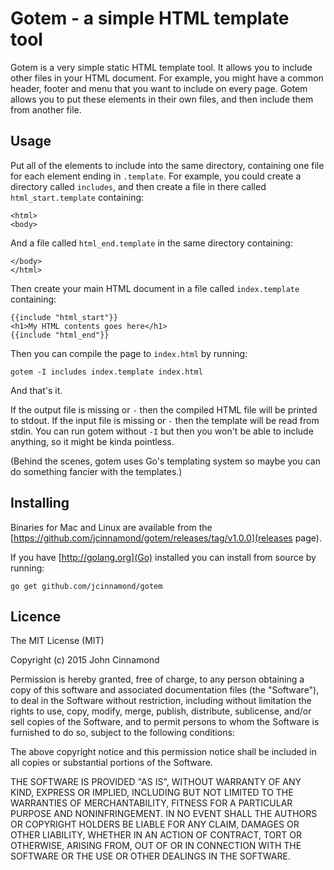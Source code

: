 # Gotem - a simple HTML template tool #

Gotem is a very simple static HTML template tool. It allows you to
include other files in your HTML document. For example, you might have
a common header, footer and menu that you want to include on every
page. Gotem allows you to put these elements in their own files, and
then include them from another file.

## Usage ##

Put all of the elements to include into the same directory, containing
one file for each element ending in `.template`. For example, you
could create a directory called `includes`, and then create a file in
there called `html_start.template` containing:

    <html>
    <body>

And a file called `html_end.template` in the same directory containing:

    </body>
    </html>

Then create your main HTML document in a file called `index.template`
containing:

    {{include "html_start"}}
    <h1>My HTML contents goes here</h1>
    {{include "html_end"}}

Then you can compile the page to `index.html` by running:

    gotem -I includes index.template index.html

And that's it.

If the output file is missing or `-` then the compiled HTML file will
be printed to stdout. If the input file is missing or `-` then the
template will be read from stdin. You can run gotem without `-I` but
then you won't be able to include anything, so it might be kinda
pointless.

(Behind the scenes, gotem uses Go's templating system so maybe you can
do something fancier with the templates.)

## Installing ##

Binaries for Mac and Linux are available from the
[https://github.com/jcinnamond/gotem/releases/tag/v1.0.0](releases
page).

If you have [http://golang.org](Go) installed you can install from
source by running:

    go get github.com/jcinnamond/gotem

## Licence ##

The MIT License (MIT)

Copyright (c) 2015 John Cinnamond

Permission is hereby granted, free of charge, to any person obtaining a copy
of this software and associated documentation files (the "Software"), to deal
in the Software without restriction, including without limitation the rights
to use, copy, modify, merge, publish, distribute, sublicense, and/or sell
copies of the Software, and to permit persons to whom the Software is
furnished to do so, subject to the following conditions:

The above copyright notice and this permission notice shall be included in all
copies or substantial portions of the Software.

THE SOFTWARE IS PROVIDED "AS IS", WITHOUT WARRANTY OF ANY KIND, EXPRESS OR
IMPLIED, INCLUDING BUT NOT LIMITED TO THE WARRANTIES OF MERCHANTABILITY,
FITNESS FOR A PARTICULAR PURPOSE AND NONINFRINGEMENT. IN NO EVENT SHALL THE
AUTHORS OR COPYRIGHT HOLDERS BE LIABLE FOR ANY CLAIM, DAMAGES OR OTHER
LIABILITY, WHETHER IN AN ACTION OF CONTRACT, TORT OR OTHERWISE, ARISING FROM,
OUT OF OR IN CONNECTION WITH THE SOFTWARE OR THE USE OR OTHER DEALINGS IN THE
SOFTWARE.

